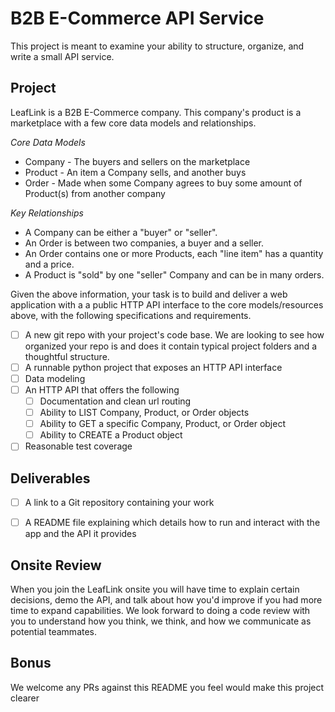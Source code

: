 # B2B E-Commerce API Service


This project is meant to examine your ability to structure, organize,
and write a small API service.

## Project

LeafLink is a B2B E-Commerce company. This company's product is a
marketplace with a few core data models and relationships.

*Core Data Models*

* Company - The buyers and sellers on the marketplace
* Product - An item a Company sells, and another buys
* Order - Made when some Company agrees to buy some amount of Product(s) from
another company

*Key Relationships*

* A Company can be either a "buyer" or "seller".
* An Order is between two companies, a buyer and a seller.
* An Order contains one or more Products, each "line item" has a quantity and a price.
* A Product is "sold" by one "seller" Company and can be in many orders.

Given the above information, your task is to build and deliver a web application with a
a public HTTP API interface to the core models/resources above, with the following specifications and requirements.

- [ ] A new git repo with your project's code base. We are looking to see how organized your repo is and does it contain typical project folders and a thoughtful structure.
- [ ] A runnable python project that exposes an HTTP API interface
- [ ] Data modeling
- [ ] An HTTP API that offers the following
  - [ ] Documentation and clean url routing
  - [ ] Ability to LIST Company, Product, or Order objects
  - [ ] Ability to GET a specific Company, Product, or Order object
  - [ ] Ability to CREATE a Product object
- [ ] Reasonable test coverage

## Deliverables

- [ ] A link to a Git repository containing your work
- [ ]  A README file explaining which details how to run and interact with the app and the API it provides


## Onsite Review
When you join the LeafLink onsite you will have time to explain certain decisions, demo the API, and talk about how you'd improve if you had more time to expand capabilities. We look forward to doing a code review with you to understand how you think, we think, and how we communicate as potential teammates.

## Bonus

We welcome any PRs against this README you feel would make this project clearer